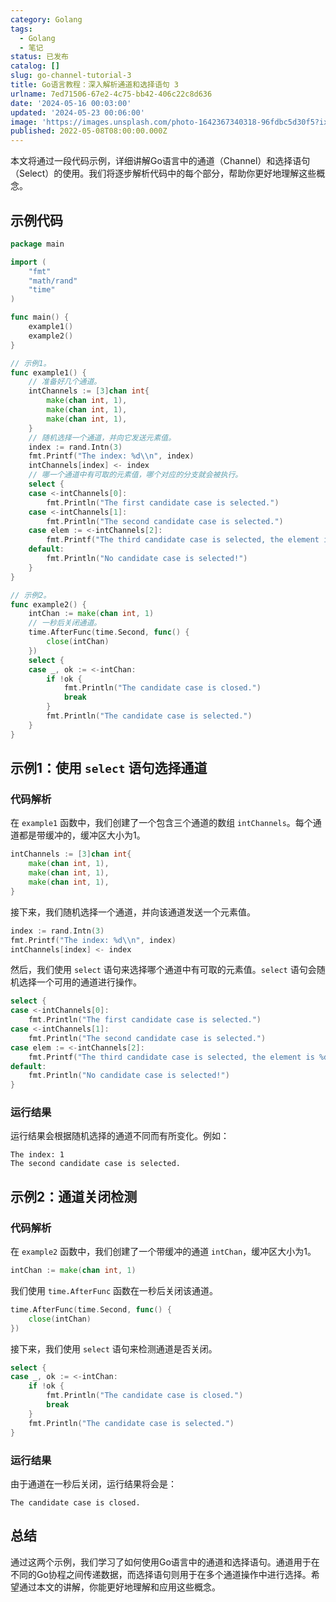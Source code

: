 ```yaml
---
category: Golang
tags:
  - Golang
  - 笔记
status: 已发布
catalog: []
slug: go-channel-tutorial-3
title: Go语言教程：深入解析通道和选择语句 3
urlname: 7ed71506-67e2-4c75-bb42-406c22c8d636
date: '2024-05-16 00:03:00'
updated: '2024-05-23 00:06:00'
image: 'https://images.unsplash.com/photo-1642367340318-96fdbc5d30f5?ixlib=rb-4.0.3&q=85&fm=jpg&crop=entropy&cs=srgb'
published: 2022-05-08T08:00:00.000Z
---
```


本文将通过一段代码示例，详细讲解Go语言中的通道（Channel）和选择语句（Select）的使用。我们将逐步解析代码中的每个部分，帮助你更好地理解这些概念。


## 示例代码


```go
package main

import (
	"fmt"
	"math/rand"
	"time"
)

func main() {
	example1()
	example2()
}

// 示例1。
func example1() {
	// 准备好几个通道。
	intChannels := [3]chan int{
		make(chan int, 1),
		make(chan int, 1),
		make(chan int, 1),
	}
	// 随机选择一个通道，并向它发送元素值。
	index := rand.Intn(3)
	fmt.Printf("The index: %d\\n", index)
	intChannels[index] <- index
	// 哪一个通道中有可取的元素值，哪个对应的分支就会被执行。
	select {
	case <-intChannels[0]:
		fmt.Println("The first candidate case is selected.")
	case <-intChannels[1]:
		fmt.Println("The second candidate case is selected.")
	case elem := <-intChannels[2]:
		fmt.Printf("The third candidate case is selected, the element is %d.\\n", elem)
	default:
		fmt.Println("No candidate case is selected!")
	}
}

// 示例2。
func example2() {
	intChan := make(chan int, 1)
	// 一秒后关闭通道。
	time.AfterFunc(time.Second, func() {
		close(intChan)
	})
	select {
	case _, ok := <-intChan:
		if !ok {
			fmt.Println("The candidate case is closed.")
			break
		}
		fmt.Println("The candidate case is selected.")
	}
}

```


## 示例1：使用 `select` 语句选择通道


### 代码解析


在 `example1` 函数中，我们创建了一个包含三个通道的数组 `intChannels`。每个通道都是带缓冲的，缓冲区大小为1。


```go
intChannels := [3]chan int{
	make(chan int, 1),
	make(chan int, 1),
	make(chan int, 1),
}

```


接下来，我们随机选择一个通道，并向该通道发送一个元素值。


```go
index := rand.Intn(3)
fmt.Printf("The index: %d\\n", index)
intChannels[index] <- index

```


然后，我们使用 `select` 语句来选择哪个通道中有可取的元素值。`select` 语句会随机选择一个可用的通道进行操作。


```go
select {
case <-intChannels[0]:
	fmt.Println("The first candidate case is selected.")
case <-intChannels[1]:
	fmt.Println("The second candidate case is selected.")
case elem := <-intChannels[2]:
	fmt.Printf("The third candidate case is selected, the element is %d.\\n", elem)
default:
	fmt.Println("No candidate case is selected!")
}

```


### 运行结果


运行结果会根据随机选择的通道不同而有所变化。例如：


```text
The index: 1
The second candidate case is selected.

```


## 示例2：通道关闭检测


### 代码解析


在 `example2` 函数中，我们创建了一个带缓冲的通道 `intChan`，缓冲区大小为1。


```go
intChan := make(chan int, 1)

```


我们使用 `time.AfterFunc` 函数在一秒后关闭该通道。


```go
time.AfterFunc(time.Second, func() {
	close(intChan)
})

```


接下来，我们使用 `select` 语句来检测通道是否关闭。


```go
select {
case _, ok := <-intChan:
	if !ok {
		fmt.Println("The candidate case is closed.")
		break
	}
	fmt.Println("The candidate case is selected.")
}

```


### 运行结果


由于通道在一秒后关闭，运行结果将会是：


```text
The candidate case is closed.

```


## 总结


通过这两个示例，我们学习了如何使用Go语言中的通道和选择语句。通道用于在不同的Go协程之间传递数据，而选择语句则用于在多个通道操作中进行选择。希望通过本文的讲解，你能更好地理解和应用这些概念。

